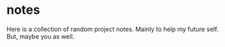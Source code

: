 # notes

Here is a collection of random project notes.
Mainly to help my future self.
But, maybe you as well.
